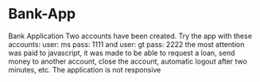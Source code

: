 # Bank-App
Bank Application 
Two accounts have been created.
Try the app with these accounts: user: ms pass: 1111 and user: gt pass: 2222
the most attention was paid to javascript, it was made to be able to request a loan, send money to another account, close the account, automatic logout after two minutes, etc.
The application is not responsive
